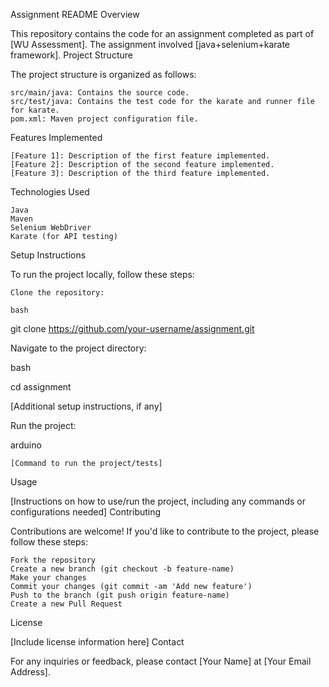 Assignment README
Overview

This repository contains the code for an assignment completed as part of [WU Assessment]. The assignment involved [java+selenium+karate framework].
Project Structure

The project structure is organized as follows:

    src/main/java: Contains the source code.
    src/test/java: Contains the test code for the karate and runner file for karate.
    pom.xml: Maven project configuration file.

Features Implemented

    [Feature 1]: Description of the first feature implemented.
    [Feature 2]: Description of the second feature implemented.
    [Feature 3]: Description of the third feature implemented.

Technologies Used

    Java
    Maven
    Selenium WebDriver
    Karate (for API testing)
    

Setup Instructions

To run the project locally, follow these steps:

    Clone the repository:

    bash

git clone https://github.com/your-username/assignment.git

Navigate to the project directory:

bash

cd assignment

[Additional setup instructions, if any]

Run the project:

arduino

    [Command to run the project/tests]

Usage

[Instructions on how to use/run the project, including any commands or configurations needed]
Contributing

Contributions are welcome! If you'd like to contribute to the project, please follow these steps:

    Fork the repository
    Create a new branch (git checkout -b feature-name)
    Make your changes
    Commit your changes (git commit -am 'Add new feature')
    Push to the branch (git push origin feature-name)
    Create a new Pull Request

License

[Include license information here]
Contact

For any inquiries or feedback, please contact [Your Name] at [Your Email Address].
